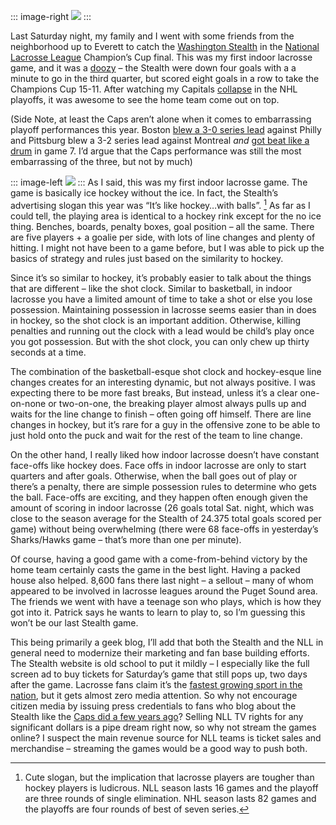 ::: image-right
[![](http://image.devhawk.net/blog-content/20100517-0958-washington-stealth-lacrosse/wa_stealth_logo.png)](http://www.stealthlax.com/) 
:::

Last Saturday night, my family and I went with some friends from the
neighborhood up to Everett to catch the [Washington
Stealth](http://www.stealthlax.com/) in the [National Lacrosse
League](http://www.nll.com) Champion’s Cup final. This was my first
indoor lacrosse game, and it was a
[doozy](http://seattletimes.nwsource.com/html/othersports/2011876936_stealth16.html)
– the Stealth were down four goals with a a minute to go in the third
quarter, but scored eight goals in a row to take the Champions Cup
15-11. After watching my Capitals
[collapse](http://sports.espn.go.com/nhl/playoffs/2010/columns/story?columnist=burnside_scott&id=5146185)
in the NHL playoffs, it was awesome to see the home team come out on
top.

(Side Note, at least the Caps aren’t alone when it comes to embarrassing
playoff performances this year. Boston [blew a 3-0 series
lead](http://espn.go.com/nhl/playoffs/2010/matchup/_/teams/bruins-flyers)
against Philly and Pittsburg blew a 3-2 series lead against Montreal
*and* [got beat like a
drum](http://espn.go.com/nhl/recap?gameId=300512016) in game 7. I’d
argue that the Caps performance was still the most embarrassing of the
three, but not by much)

::: image-left
![](http://image.devhawk.net/blog-content/20100517-0958-washington-stealth-lacrosse/NLLLogo.png) 
:::
As I said, this was my first indoor lacrosse game. The game is basically
ice hockey without the ice. In fact, the Stealth’s advertising slogan
this year was “It’s like hockey…with balls”. [^1] As far as I could tell,
the playing area is identical to a hockey rink except for the no ice
thing. Benches, boards, penalty boxes, goal position – all the same.
There are five players + a goalie per side, with lots of line changes
and plenty of hitting. I might not have been to a game before, but I was
able to pick up the basics of strategy and rules just based on the
similarity to hockey.

Since it’s so similar to hockey, it’s probably easier to talk about the
things that are different – like the shot clock. Similar to basketball,
in indoor lacrosse you have a limited amount of time to take a shot or
else you lose possession. Maintaining possession in lacrosse seems
easier than in does in hockey, so the shot clock is an important
addition. Otherwise, killing penalties and running out the clock with a
lead would be child’s play once you got possession. But with the shot
clock, you can only chew up thirty seconds at a time.

The combination of the basketball-esque shot clock and hockey-esque line
changes creates for an interesting dynamic, but not always positive. I
was expecting there to be more fast breaks, But instead, unless it’s a
clear one-on-none or two-on-one, the breaking player almost always pulls
up and waits for the line change to finish – often going off himself.
There are line changes in hockey, but it’s rare for a guy in the
offensive zone to be able to just hold onto the puck and wait for the
rest of the team to line change.

On the other hand, I really liked how indoor lacrosse doesn’t have
constant face-offs like hockey does. Face offs in indoor lacrosse are
only to start quarters and after goals. Otherwise, when the ball goes
out of play or there’s a penalty, there are simple possession rules to
determine who gets the ball. Face-offs are exciting, and they happen
often enough given the amount of scoring in indoor lacrosse (26 goals
total Sat. night, which was close to the season average for the Stealth
of 24.375 total goals scored per game) without being overwhelming (there
were 68 face-offs in yesterday’s Sharks/Hawks game – that’s more than
one per minute).

Of course, having a good game with a come-from-behind victory by the
home team certainly casts the game in the best light. Having a packed
house also helped. 8,600 fans there last night – a sellout – many of
whom appeared to be involved in lacrosse leagues around the Puget Sound
area. The friends we went with have a teenage son who plays, which is
how they got into it. Patrick says he wants to learn to play to, so I’m
guessing this won’t be our last Stealth game.

This being primarily a geek blog, I’ll add that both the Stealth and the
NLL in general need to modernize their marketing and fan base building
efforts. The Stealth website is old school to put it mildly – I
especially like the full screen ad to buy tickets for Saturday’s game
that still pops up, two days after the game. Lacrosse fans claim it’s
the [fastest growing sport in the
nation](http://blog.fortiusone.com/2008/01/24/lacrosse-the-fastest-growing-sport-in-the-country/),
but it gets almost zero media attention. So why not encourage citizen
media by issuing press credentials to fans who blog about the Stealth
like the [Caps did a few years
ago](http://offwing.com/2006/08/guidelines-for-issuing-press-credentials-to-bloggers)?
Selling NLL TV rights for any significant dollars is a pipe dream right
now, so why not stream the games online? I suspect the main revenue
source for NLL teams is ticket sales and merchandise – streaming the
games would be a good way to push both.

[^1]: Cute slogan, but the implication that lacrosse players are tougher
than hockey players is ludicrous. NLL season lasts 16 games and the
playoff are three rounds of single elimination. NHL season lasts 82
games and the playoffs are four rounds of best of seven series.
